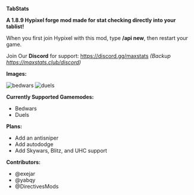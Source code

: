 **TabStats**


**A 1.8.9 Hypixel forge mod made for stat checking directly into your tablist!**


When you first join Hypixel with this mod, type **/api new**, then restart your game.


Join Our **Discord** for support: https://discord.gg/maxstats *(Backup https://maxstats.club/discord)*


**Images:**

![bedwars](https://user-images.githubusercontent.com/87586485/141643040-b229ad0a-f7b6-475f-a289-5ab3ce73ad10.png)
![duels](https://user-images.githubusercontent.com/87586485/141643046-9871b3d5-c9e5-4304-8230-7190c967e8e9.png)

**Currently Supported Gamemodes:**
- Bedwars
- Duels

**Plans:**
- Add an antisniper
- Add autododge
- Add Skywars, Blitz, and UHC support

**Contributors:**
- @exejar
- @yabqy
- @DirectivesMods
